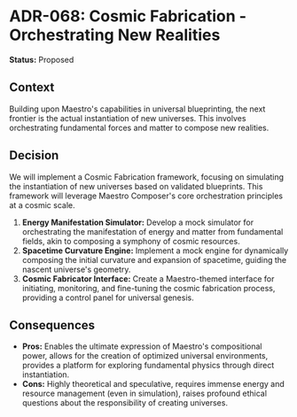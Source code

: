 
# ADR-068: Cosmic Fabrication - Orchestrating New Realities

**Status:** Proposed

## Context

Building upon Maestro's capabilities in universal blueprinting, the next frontier is the actual instantiation of new universes. This involves orchestrating fundamental forces and matter to compose new realities.

## Decision

We will implement a Cosmic Fabrication framework, focusing on simulating the instantiation of new universes based on validated blueprints. This framework will leverage Maestro Composer's core orchestration principles at a cosmic scale.

1.  **Energy Manifestation Simulator:** Develop a mock simulator for orchestrating the manifestation of energy and matter from fundamental fields, akin to composing a symphony of cosmic resources.
2.  **Spacetime Curvature Engine:** Implement a mock engine for dynamically composing the initial curvature and expansion of spacetime, guiding the nascent universe's geometry.
3.  **Cosmic Fabricator Interface:** Create a Maestro-themed interface for initiating, monitoring, and fine-tuning the cosmic fabrication process, providing a control panel for universal genesis.

## Consequences

- **Pros:** Enables the ultimate expression of Maestro's compositional power, allows for the creation of optimized universal environments, provides a platform for exploring fundamental physics through direct instantiation.
- **Cons:** Highly theoretical and speculative, requires immense energy and resource management (even in simulation), raises profound ethical questions about the responsibility of creating universes.

